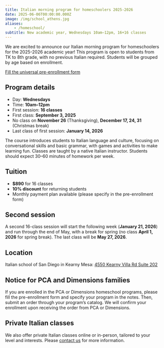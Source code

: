 ```yaml
---
title: Italian morning program for homeschoolers 2025-2026
date: 2025-06-06T00:00:00.000Z
image: /img/school_athens.jpg
aliases:
    - /homeschool/
subtitle: New academic year, Wednesdays 10am–12pm, 16+16 classes
---
```


We are excited to announce our Italian morning program for homeschoolers for the 2025-2026 academic year! This program is open to students from TK to 8th grade, with no previous Italian required. Students will be grouped by age based on enrollment.

<div class="tc">
<a href="https://docs.google.com/forms/d/e/1FAIpQLSd4sac0Y2wdTd9gm2AF1Y9uuVPPyJzHfHEphJPA1iYPkrP43g/viewform?usp=sf_link" class="btn raise">Fill the universal pre-enrollment form</a>
</div>

## Program details

- Day: **Wednesdays**
- Time: **10am–12pm**
- First session: **16 classes**
- First class: **September 3, 2025**
- No class on **November 26** (Thanksgiving), **December 17, 24, 31** (Christmas break)
- Last class of first session: **January 14, 2026**

The course introduces students to Italian language and culture, focusing on conversational skills and basic grammar, with games and activities to make learning fun. Classes are taught by a native Italian instructor. Students should expect 30–60 minutes of homework per week.

## Tuition

- **$890** for 16 classes
- **10% discount** for returning students
- Monthly payment plan available (please specify in the pre-enrollment form)

## Second session

A second 16-class session will start the following week (**January 21, 2026**) and run through the end of May, with a break for spring (no class **April 1, 2026** for spring break). The last class will be **May 27, 2026**.

## Location

Italian school of San Diego in Kearny Mesa: [4550 Kearny Villa Rd Suite 202](https://goo.gl/maps/KqGhZAXJfkkLLsvYA)

## Notice for PCA and Dimensions families

If you are enrolled in the PCA or Dimensions homeschool programs, please fill the pre-enrollment form and specify your program in the notes. Then, submit an order through your program’s catalog. We will confirm your enrollment upon receiving the order from PCA or Dimensions.

## Private Italian classes

We also offer private Italian classes online or in-person, tailored to your level and interests. Please [contact us](/contact) for more information.
